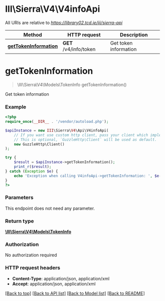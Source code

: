 # III\Sierra\V4\V4infoApi

All URIs are relative to *https://library02.tcd.ie/iii/sierra-api*

Method | HTTP request | Description
------------- | ------------- | -------------
[**getTokenInformation**](V4infoApi.md#getTokenInformation) | **GET** /v4/info/token | Get token information


# **getTokenInformation**
> \III\Sierra\V4\Models\TokenInfo getTokenInformation()

Get token information



### Example
```php
<?php
require_once(__DIR__ . '/vendor/autoload.php');

$apiInstance = new III\Sierra\V4\Api\V4infoApi(
    // If you want use custom http client, pass your client which implements `GuzzleHttp\ClientInterface`.
    // This is optional, `GuzzleHttp\Client` will be used as default.
    new GuzzleHttp\Client()
);

try {
    $result = $apiInstance->getTokenInformation();
    print_r($result);
} catch (Exception $e) {
    echo 'Exception when calling V4infoApi->getTokenInformation: ', $e->getMessage(), PHP_EOL;
}
?>
```

### Parameters
This endpoint does not need any parameter.

### Return type

[**\III\Sierra\V4\Models\TokenInfo**](../Model/TokenInfo.md)

### Authorization

No authorization required

### HTTP request headers

 - **Content-Type**: application/json, application/xml
 - **Accept**: application/json, application/xml

[[Back to top]](#) [[Back to API list]](../../README.md#documentation-for-api-endpoints) [[Back to Model list]](../../README.md#documentation-for-models) [[Back to README]](../../README.md)

